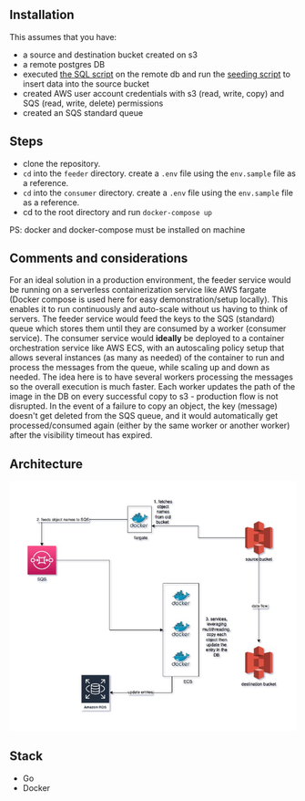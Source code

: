 ## Installation
This assumes that you have: 
- a source and destination bucket created on s3
- a remote postgres DB
- executed [the SQL script](./add-ons/sre-challenge-addon1.sql) on the remote db and run the 
[seeding script](./add-ons/sre-challenge-addon1.py) to insert data into the source bucket 
- created AWS user account credentials with s3 (read, write, copy) and SQS (read, write, delete) permissions
- created an SQS standard queue


## Steps
* clone the repository.
* `cd` into the `feeder` directory. create a `.env` file using the `env.sample` file as a reference.
* `cd` into the `consumer` directory. create a `.env` file using the `env.sample` file as a reference.
* cd to the root directory and run `docker-compose up`

PS: docker and docker-compose must be installed on machine

## Comments and considerations
For an ideal solution in a production environment, the feeder service would be running on a serverless 
containerization service like AWS fargate (Docker compose is used here for easy demonstration/setup locally). 
This enables it to run continuously and auto-scale without us having to
think of servers. 
The feeder service would feed the keys to the SQS (standard) queue which stores them until they are consumed by a worker
(consumer service). 
The consumer service would **ideally** be deployed to a container orchestration service like AWS ECS, with an 
autoscaling policy setup that allows several instances (as many as needed) of the container to run and process the
messages from the queue, while scaling up and down as needed. The idea here is to have several workers processing the
messages so the overall execution is much faster. Each worker updates the path of the image in the DB on every successful
copy to s3 - production flow is not disrupted.
In the event of a failure to copy an object, the key (message) doesn't get deleted from the SQS queue, and it would
automatically get processed/consumed again (either by the same worker or another worker) after the visibility timeout 
has expired.   
## Architecture
![](./architecture.jpg)

## Stack
* Go
* Docker

